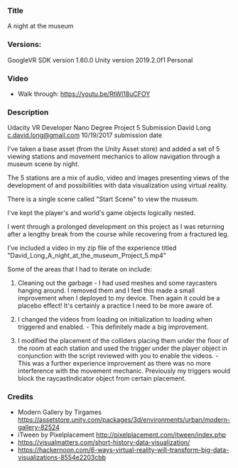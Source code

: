 ### Title
A night at the museum

### Versions:
GoogleVR SDK version 1.60.0
Unity version 2019.2.0f1 Personal

### Video
- Walk through:     https://youtu.be/RtWl18uCFOY

### Description
Udacity VR Developer Nano Degree Project 5 Submission
David Long
c.david.long@gmail.com
10/19/2017 submission date

I've taken a base asset (from the Unity Asset store) and added a set of 5 viewing stations and movement mechanics to allow navigation through a museum scene by night.

The 5 stations are a mix of audio, video and images presenting views of the development of and possibilities with data visualization using virtual reality.

There is a single scene called "Start Scene" to view the  museum.

I've kept the player's and world's game objects logically nested.

I went through a prolonged development on this project as I was returning after a lengthy break from the course while recovering from a fractured leg.

I've included a video in my zip file of the experience titled "David_Long_A_night_at_the_museum_Project_5.mp4"

Some of the areas that I had to iterate on include:

1. Cleaning out the garbage - I had used  meshes and some raycasters hanging around. I removed them and I feel this made a small improvement when I deployed to my device. Then again it could be a placebo effect! It's certainly a practice I need to be more aware of.

2. I changed the videos from loading on initialization to loading when triggered and enabled. - This definitely made a big improvement.

3. I modified the placement of the colliders placing them under the floor of the room at each station and used the trigger under the player object in conjunction with the script reviewed with you to enable the videos. - This was a further experience improvement as there was no more interference with the movement mechanic. Previously my triggers would block the raycastIndicator object from certain placement.

### Credits
- Modern Gallery by Tirgames https://assetstore.unity.com/packages/3d/environments/urban/modern-gallery-82524
- iTween by Pixelplacement http://pixelplacement.com/itween/index.php
- https://visualmatters.com/short-history-data-visualization/
- https://hackernoon.com/6-ways-virtual-reality-will-transform-big-data-visualizations-8554e2203cbb

